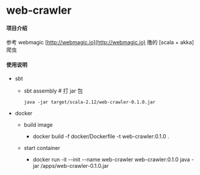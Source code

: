 # web-crawler

#### 项目介绍
参考 webmagic [http://webmagic.io](http://webmagic.io) 撸的 [scala + akka] 爬虫


#### 使用说明

- sbt

	- sbt assembly # 打 jar 包

		```
		java -jar target/scala-2.12/web-crawler-0.1.0.jar
		```

- docker

	* build image
		- docker build -f docker/Dockerfile -t web-crawler:0.1.0 .

	* start container
		- docker run -it --init --name web-crawler web-crawler:0.1.0 java -jar /apps/web-crawler-0.1.0.jar


